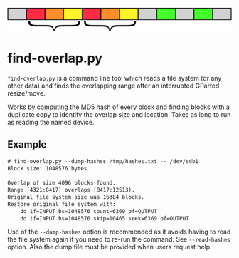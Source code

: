 ![find-overlap-banner](find-overlap-banner.png)


find-overlap.py
===============

`find-overlap.py` is a command line tool which reads a file system (or
any other data) and finds the overlapping range after an interrupted
GParted resize/move.

Works by computing the MD5 hash of every block and finding blocks with
a duplicate copy to identify the overlap size and location.  Takes as
long to run as reading the named device.


Example
-------

```
# find-overlap.py --dump-hashes /tmp/hashes.txt -- /dev/sdb1
Block size: 1048576 bytes

Overlap of size 4096 blocks found.
Range [4321:8417) overlaps [8417:12513).
Original file system size was 16384 blocks.
Restore original file system with:
    dd if=INPUT bs=1048576 count=6369 of=OUTPUT
    dd if=INPUT bs=1048576 skip=10465 seek=6369 of=OUTPUT
```

Use of the `--dump-hashes` option is recommended as it avoids having to
read the file system again if you need to re-run the command.  See
`--read-hashes` option.  Also the dump file must be provided when users
request help.

